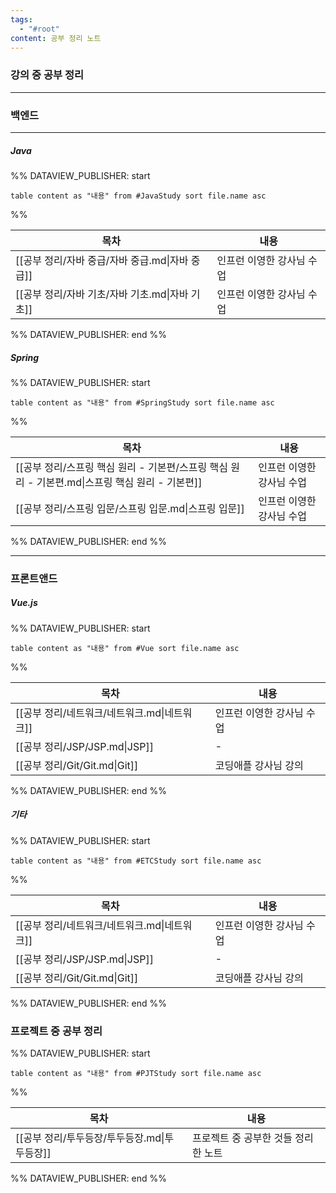 ```yaml
---
tags:
  - "#root"
content: 공부 정리 노트
---
```




### 강의 중 공부 정리
---
### 백엔드
---
##### Java
%% DATAVIEW_PUBLISHER: start
```dataview
table content as "내용" from #JavaStudy sort file.name asc
```
%%

| 목차                              | 내용             |
| ------------------------------- | -------------- |
| [[공부 정리/자바 중급/자바 중급.md\|자바 중급]] | 인프런 이영한 강사님 수업 |
| [[공부 정리/자바 기초/자바 기초.md\|자바 기초]] | 인프런 이영한 강사님 수업 |

%% DATAVIEW_PUBLISHER: end %%

##### Spring
%% DATAVIEW_PUBLISHER: start
```dataview
table content as "내용" from #SpringStudy sort file.name asc
```
%%

| 목차                                                            | 내용             |
| ------------------------------------------------------------- | -------------- |
| [[공부 정리/스프링 핵심 원리 - 기본편/스프링 핵심 원리 - 기본편.md\|스프링 핵심 원리 - 기본편]] | 인프런 이영한 강사님 수업 |
| [[공부 정리/스프링 입문/스프링 입문.md\|스프링 입문]]                            | 인프런 이영한 강사님 수업 |

%% DATAVIEW_PUBLISHER: end %%

---
### 프론트앤드

##### Vue.js

%% DATAVIEW_PUBLISHER: start
```dataview
table content as "내용" from #Vue sort file.name asc
```
%%

| 목차                           | 내용             |
| ---------------------------- | -------------- |
| [[공부 정리/네트워크/네트워크.md\|네트워크]] | 인프런 이영한 강사님 수업 |
| [[공부 정리/JSP/JSP.md\|JSP]]    | \-             |
| [[공부 정리/Git/Git.md\|Git]]    | 코딩애플 강사님 강의    |

%% DATAVIEW_PUBLISHER: end %%

##### 기타
%% DATAVIEW_PUBLISHER: start
```dataview
table content as "내용" from #ETCStudy sort file.name asc
```
%%

| 목차                           | 내용             |
| ---------------------------- | -------------- |
| [[공부 정리/네트워크/네트워크.md\|네트워크]] | 인프런 이영한 강사님 수업 |
| [[공부 정리/JSP/JSP.md\|JSP]]    | \-             |
| [[공부 정리/Git/Git.md\|Git]]    | 코딩애플 강사님 강의    |

%% DATAVIEW_PUBLISHER: end %%

### 프로젝트 중 공부 정리

%% DATAVIEW_PUBLISHER: start
```dataview
table content as "내용" from #PJTStudy sort file.name asc
```
%%

| 목차                           | 내용                   |
| ---------------------------- | -------------------- |
| [[공부 정리/투두등장/투두등장.md\|투두등장]] | 프로젝트 중 공부한 것들 정리한 노트 |

%% DATAVIEW_PUBLISHER: end %%



